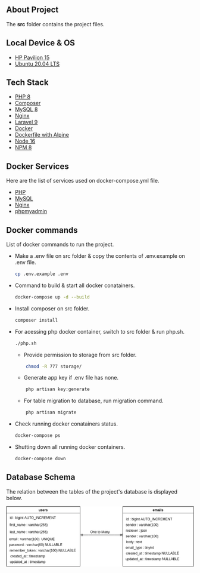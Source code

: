 ## About Project

The __src__ folder contains the project files.

## Local Device & OS

* [HP Pavilion 15](https://www.amazon.com/HP-Pavilion-Graphics-Compatible-15-cs3019nr/dp/B085B63QYR)
* [Ubuntu 20.04 LTS](https://linuxconfig.org/ubuntu-20-04-download)
## Tech Stack

* [PHP 8](https://www.php.net/)
* [Composer](https://getcomposer.org/)
* [MySQL 8](https://www.mysql.com/)
* [Nginx](https://www.nginx.com)
* [Laravel 9](https://laravel.com/)
* [Docker](https://www.docker.com/)
* [Dockerfile with Alpine](https://hub.docker.com/_/alpine)
* [Node 16](https://nodejs.org)
* [NPM 8](https://www.npmjs.com)

## Docker Services

Here are the list of services used on docker-compose.yml file.

* [PHP](https://hub.docker.com/_/php)
* [MySQL](https://hub.docker.com/_/mysql)
* [Nginx](https://hub.docker.com/_/nginx)
* [phpmyadmin](https://hub.docker.com/_/phpmyadmin)

## Docker commands

List of docker commands to run the project.

* Make a .env file on src folder & copy the contents of .env.example on .env file.
   ```sh
   cp .env.example .env
   ```
* Command to build & start all docker conatainers.
   ```sh
   docker-compose up -d --build
   ```
* Install composer on src folder.
   ```sh
   composer install
   ```
* For acessing php docker container, switch to src folder & run php.sh.
   ```sh
   ./php.sh
   ```
    * Provide permission to storage from src folder.
    ```sh
        chmod -R 777 storage/ 
    ```
    * Generate app key if .env file has none.
    ```sh
        php artisan key:generate
    ```
    * For table migration to database, run migration command.
    ```sh
        php artisan migrate
    ```
* Check running docker conatainers status.
   ```sh
   docker-compose ps
   ```
* Shutting down all running docker containers.
   ```sh
   docker-compose down
   ```

## Database Schema

The relation between the tables of the project's database is displayed below.

<img src="./images/Databsae_Schema.png" style="float: center">
